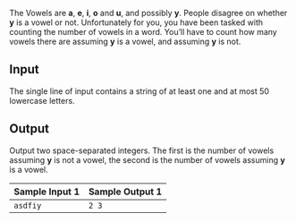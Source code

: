 

The Vowels are **a**, **e**, **i**, **o** and **u**, and possibly
**y**. People disagree on whether **y** is a vowel or not. Unfortunately for you, you
have been tasked with counting the number of vowels in a word.
You’ll have to count how many vowels there are assuming
**y** is a vowel, and assuming **y** is not.

Input
-----

The single line of input contains a string of at least one
and at most $50$ lowercase
letters.

Output
------

Output two space-separated integers. The first is the number
of vowels assuming **y** is not a vowel,
the second is the number of vowels assuming **y** is a vowel.

| Sample Input 1 | Sample Output 1 |
| --- | --- |
| ``` asdfiy  ``` | ``` 2 3  ``` |

